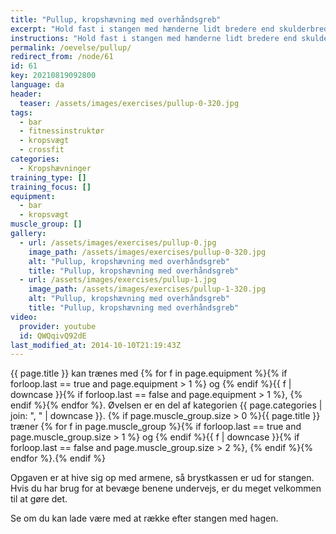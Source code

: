 ```yaml
---
title: "Pullup, kropshævning med overhåndsgreb"
excerpt: "Hold fast i stangen med hænderne lidt bredere end skulderbreddde og håndfladerne pegende fremad. Træk dig op indtil du kigger over stangen og sænk dig kontrolleret igen."
instructions: "Hold fast i stangen med hænderne lidt bredere end skulderbreddde og håndfladerne pegende fremad. Træk dig op indtil du kigger over stangen og sænk dig kontrolleret igen."
permalink: /oevelse/pullup/
redirect_from: /node/61
id: 61
key: 20210819092800
language: da
header:
  teaser: /assets/images/exercises/pullup-0-320.jpg
tags:
  - bar
  - fitnessinstruktør
  - kropsvægt
  - crossfit
categories:
  - Kropshævninger
training_type: []
training_focus: []
equipment:
  - bar
  - kropsvægt
muscle_group: []
gallery:
  - url: /assets/images/exercises/pullup-0.jpg
    image_path: /assets/images/exercises/pullup-0-320.jpg
    alt: "Pullup, kropshævning med overhåndsgreb"
    title: "Pullup, kropshævning med overhåndsgreb"
  - url: /assets/images/exercises/pullup-1.jpg
    image_path: /assets/images/exercises/pullup-1-320.jpg
    alt: "Pullup, kropshævning med overhåndsgreb"
    title: "Pullup, kropshævning med overhåndsgreb"
video:
  provider: youtube
  id: QWQqivQ92dE
last_modified_at: 2014-10-10T21:19:43Z
---
```


{{ page.title }} kan trænes med {% for f in page.equipment %}{% if forloop.last == true and page.equipment > 1 %} og {% endif %}{{ f | downcase  }}{% if forloop.last == false and page.equipment > 1 %}, {% endif %}{% endfor %}. Øvelsen er en del af kategorien {{ page.categories | join: ", " | downcase }}. {% if page.muscle_group.size > 0 %}{{ page.title }} træner {% for f in page.muscle_group %}{% if forloop.last == true and page.muscle_group.size > 1 %} og {% endif %}{{ f | downcase }}{% if forloop.last == false and page.muscle_group.size > 2 %}, {% endif %}{% endfor %}.{% endif %}

Opgaven er at hive sig op med armene, så brystkassen er ud for stangen. Hvis du har brug for at bevæge benene undervejs, er du meget velkommen til at gøre det.

Se om du kan lade være med at række efter stangen med hagen.
